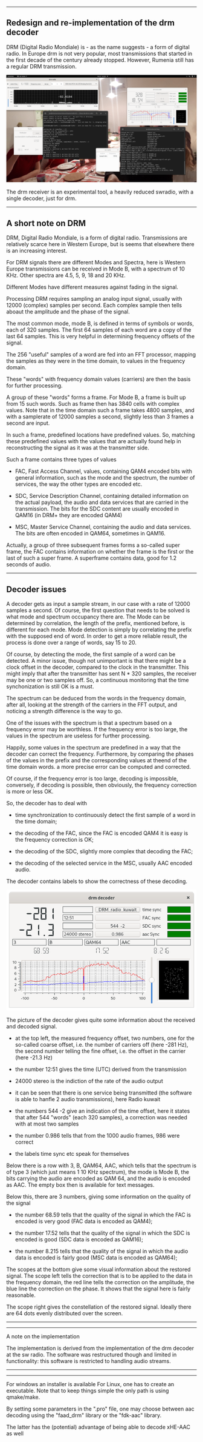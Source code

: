 

-----------------------------------------------------------------------------
Redesign and re-implementation of the drm decoder
-----------------------------------------------------------------------------

DRM (Digital Radio Mondiale) is - as the name suggests - a form of digital
radio. 
In Europe drm is not very popular, most transmissions that started
in the first decade of the century already stopped. However,
Rumenia still has a regular DRM transmission.

![overview](/drm-receiver.png?raw=true)

The drm receiver is an experimental tool, a heavily reduced swradio,
with a single decoder, just for drm.

-----------------------------------------------------------------------
A short note on DRM
-------------------------------------------------------------------------

DRM, Digital Radio Mondiale, is a form of digital radio. Transmissions
are relatively scarce here in Western Europe, but is seems that elsewhere
there is an increasing interest.

For DRM signals there are different Modes and Spectra, here is Western
Europe transmissions can be received in Mode B, with a spectrum of 10 KHz.
Other spectra are 4.5, 5, 9, 18 and 20 KHz.

Different Modes have different measures against fading in the signal.

Processing DRM requires sampling an analog input signal, usually with
12000 (complex) samples per second. Each complex sample then tells
aboaut the amplitude and the phase of the signal.

The most common mode, mode B, is defined in terms of symbols or words,
each of 320 samples. The first 64 samples of each word are a copy of the
last 64 samples. This is very helpful in determining frequency
offsets of the signal.

The 256 "useful" samples of a word are fed into an FFT processor, mapping
the samples as they were in the time domain, to values in the frequency
domain.

These "words" with frequency domain values (carriers) are then the basis for
further processing.

A group of these "words" forms a frame. For Mode B,
a frame is built up from 15 such words.
Such as frame then has 3840 cells with complex
values.
Note that in the time domain  such a frame takes 4800 samples, and with
a samplerate of 12000 samples a second, slightly less than 3 frames a second
are input.

In such a frame, predefined locations
have predefined values. So, matching these predefined values
with the values that are actually found help in reconstructing the signal
as it was at the transmitter side.

Such a frame contains three types of values

 * FAC, Fast Access Channel, values, containing QAM4 encoded bits with general
information, such as the mode and the spectrum, the number of services,
the way the other types are encoded etc.

 * SDC, Service Description Channel, containing detailed information on the
actual payload, the audio and data services that are
carried in the transmission. The bits for the SDC content are usually 
encoded in QAM16 (in DRM+ they are encoded QAM4)

 * MSC, Master Service Channel, containing the audio and data services. The bits
are often encoded in QAM64, sometimes in QAM16.

Actually, a group of three subsequent frames forms a so-called super frame,
the FAC contains information on whether the frame is the first or the
last of such a super frame. A superframe contains data, good for 1.2 seconds
of audio.

------------------------------------------------------------------------
Decoder issues
-----------------------------------------------------------------------

A decoder gets as input a sample stream, in our case with a rate of 12000
samples a second.
Of course, the first question that needs to be solved is what mode
and spectrum occupancy there are.
The Mode can be determined by correlation, the length of the prefix,
mentioned before, is different for each mode. Mode detection is simply by
correlating the prefix with the supposed end of word. 
In order to get a more reliable result, the process is done over a range
of words, say 15 to 20. 

Of course, by detecting the mode, the first sample of a word can be
detected.
A minor issue, though not unimportant is that there might be a clock offset
in the decoder, compared to the clock in the transmitter.
This might imply that after the transmitter has sent N * 320 samples, the
receiver may be one or two samples off.
So, a continuous monitoring that the time synchonization is still OK is a
must.

The spectrum can be deduced from the words in the frequency domain, 
after all, looking at the strength of the carriers in the FFT output,
and noticing a strength difference is the way to go.

One of the issues with the spectrum is that a spectrum based on a
frequency error may be worthless. If the frequency error is too large,
the values in the spectrum are useless for further processing.

Happily, some values in the spectrum are predefined in a way that the
decoder can correct the frequency.
Furthermore, by comparing the phases of the values in the prefix
and the corresponding values at theend of the time domain words.
a more precise error can be computed and corrected.


Of course, if the frequency error is too large, decoding is impossible,
conversely, if decoding is possible, then obviously, the frequency correction
is more or less OK.

So, the decoder has to deal with

 * time synchronization to continuously detect the first sample of a word
in the time domain;

 * the decoding of the FAC, since the FAC is encoded QAM4 it is easy is the frequency correction is OK;

 * the decoding of the SDC, slightly more complex that decoding the FAC;

 * the decoding of the selected service in the MSC, usually AAC encoded audio.

The decoder contains labels to show the correctness of these decoding.

![overview](/drm-decoder.png?raw=true)

The picture of the decoder gives quite some information about the received
and decoded signal.

 * at the top left, the measured frequency offset, two numbers, one for the so-called coarse offset, i.e. the number of carriers off (here -281 Hz), the second number telling the fine offset, i.e. the offset in the carrier (here -21.3 Hz)

 * the number 12:51 gives the time (UTC) derived from the transmission

 * 24000 stereo is the indiction of the rate of the audio output

 * it can be seen that there is one service being transmitted (the software is able to hanfle 2 audio transmissions), here Radio kuwait

 * the numbers 544 -2 give an indication of the time offset, here it states that after 544 "words" (each 320 samples), a correction was needed with at most
 two samples

 * the number 0.986 tells that from the 1000 audio frames, 986 were correct

 * the labels time sync etc speak for themselves

Below there is a row with 3, B, QAM64, AAC, which tells that the spectrum
is of type 3 (which just means 1 10 KHz spectrum), the mode is Mode B, the
bits carrying the audio are encoded as QAM 64, and the audio is encoded as AAC.
The empty box then is available for text messages.

Below this, there are 3 numbers, giving some information on the quality of
the signal

 * the number 68.59 tells that the quality of the signal in which the FAC is encoded is very good (FAC data is encoded as QAM4);

 * the number 17.52 tells that the quality of the signal in which the SDC is
encoded is good (SDC data is encoded as QAM16);

 * the number 8.215 tells that the quality of the signal in which the audio data is encoded is fairly good (MSC data is encoded as QAM64);

The scopes at the bottom give some visual information about the restored signal.
The scope left tells the correction that is to be applied to the data
in the frequency domain, the red line tells the correction on the amplitude,
the blue line the correction on the phase. It shows that the signal here
is fairly reasonable.

The scope right gives the constellation of the restored signal. Ideally
there are 64 dots evenly distributed over the screen.


----------------------------------------------------------------------------
----------------------------------------------------------------------------

A note on the implementation

The implementation is derived from the implementation of the drm decoder
at the sw radio. The software was restructured though and limited in functionality: this software is restricted to handling audio streams.

----------------------------------------------------------------------------
----------------------------------------------------------------------------

For windows an installer is available
For Linux, one has to create an executable. Note that to keep things simple
the only path is using qmake/make.

By setting some parameters in the ".pro" file, one may choose between
aac decoding using the "faad_drm" library or the "fdk-aac" library.

The latter has the (potential) advantage of being able to decode xHE-AAC
as well

